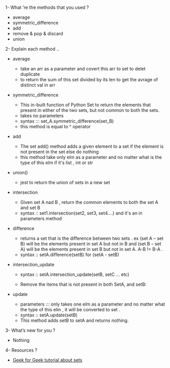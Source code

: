 1- What ’re the methods that you used ?
  - average
  - symmetric_difference 
  - add
  - remove & pop & discard
  - union




2- Explain each method ..
  - average
      - take an arr as a parameter and covert this arr to set to delet duplicate  
      - to return the sum of this set divided by its len to get the avrage of distinct val in arr
  
  - symmetric_difference
       - This in-built function of Python Set to return the elements that present in either of the two sets, but not common to both the sets.
       - takes no parameters
       - syntax ::: set_A.symmetric_difference(set_B)
       - this method is equal to ^ operator

  - add 
       - The set add() method adds a given element to a set if the element is not present in the set else do nothing
       - this method take only elm as a parameter and no matter what is the type of  this elm if it's list , int or str
  
  
  
  - union()
       - jest to return the union of sets in a new set
  
  - intersection
       - Given set A nad B , return the common elements to both the set A and set B
       - syntax :: set1.intersection(set2, set3, set4….) and it's an in parameters method 
  
  - difference 
       - returns a set that is the difference between two sets . ex  (set A – set B) will be the elements present in set A but not in B and (set B – set A) will be the elements present in set B but not in set A. A-B != B-A .
       - syntax :: setA.difference(setB) for (setA - setB)

  - intersection_update
       - syntax :: setA.intersection_update(setB, setC ... etc)

       - Remove the items that is not present in both SetA, and setB:
  
  - update 
       - parameters ::: only takes one elm as a parameter and no matter what the type of this elm , it will be converted to set .
       - syntax :: setA.update(setB)
       - This method adds setB to setA and returns nothing.






3- What’s new for you ?
   - Nothing

4- Resources ? 
 - [Geek for Geek tutorial about sets](https://www.geeksforgeeks.org/python-sets/)
